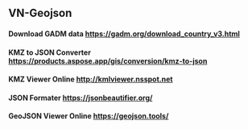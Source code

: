 ## VN-Geojson

#### Download GADM data https://gadm.org/download_country_v3.html
#### KMZ to JSON Converter https://products.aspose.app/gis/conversion/kmz-to-json
#### KMZ Viewer Online http://kmlviewer.nsspot.net
#### JSON Formater https://jsonbeautifier.org/
#### GeoJSON Viewer Online https://geojson.tools/

